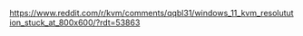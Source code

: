 https://www.reddit.com/r/kvm/comments/qqbl31/windows_11_kvm_resolutution_stuck_at_800x600/?rdt=53863
